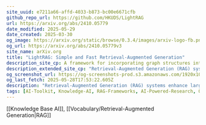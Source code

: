 ```yaml
---
site_uuid: e7211a66-affd-4033-b873-bc00e6671cfb
github_repo_url: https://github.com/HKUDS/LightRAG
url: https://arxiv.org/abs/2410.05779
date_modified: 2025-05-29
date_created: 2025-03-30
og_image: https://arxiv.org/static/browse/0.3.4/images/arxiv-logo-fb.png
og_url: https://arxiv.org/abs/2410.05779v3
site_name: arXiv.org
title: "LightRAG: Simple and Fast Retrieval-Augmented Generation"
description_site_cp: A framework for incorporating graph structures into text indexing and retrieval processes, employing a dual-level retrieval system that enhances comprehensive information retrieval from both low-level and high-level knowledge discovery.
description_extended_site_cp: "Retrieval-Augmented Generation (RAG) systems enhance large language models (LLMs) by integrating external knowledge sources, enabling more accurate and contextually relevant responses tailored to user needs. However, existing RAG systems have significant limitations, including reliance on flat data representations and inadequate contextual awareness, which can lead to fragmented answers that fail to capture complex inter-dependencies. To address these challenges, we propose LightRAG, which incorporates graph structures into text indexing and retrieval processes. This innovative framework employs a dual-level retrieval system that enhances comprehensive information retrieval from both low-level and high-level knowledge discovery. Additionally, the integration of graph structures with vector representations facilitates efficient retrieval of related entities and their relationships, significantly improving response times while maintaining contextual relevance. This capability is further enhanced by an incremental update algorithm that ensures the timely integration of new data, allowing the system to remain effective and responsive in rapidly changing data environments. Extensive experimental validation demonstrates considerable improvements in retrieval accuracy and efficiency compared to existing approaches. We have made our LightRAG open-source and available at the link: https://github.com/HKUDS/LightRAG"
og_screenshot_url: https://og-screenshots-prod.s3.amazonaws.com/1920x1080/80/false/067269392d9c9f6823f2e3dcf0bff76839d399199162e52e3fb2fd794913569d.jpeg
og_last_fetch: 2025-05-28T17:53:22.605Z
description: "Retrieval-Augmented Generation (RAG) systems enhance large language models (LLMs) by integrating external knowledge sources, enabling more accurate and contextually relevant responses tailored to user needs. However, existing RAG systems have significant limitations, including reliance on flat data representations and inadequate contextual awareness, which can lead to fragmented answers that fail to capture complex inter-dependencies. To address these challenges, we propose LightRAG, which incorporates graph structures into text indexing and retrieval processes. This innovative framework employs a dual-level retrieval system that enhances comprehensive information retrieval from both low-level and high-level knowledge discovery. Additionally, the integration of graph structures with vector representations facilitates efficient retrieval of related entities and their relationships, significantly improving response times while maintaining contextual relevance. This capability is further enhanced by an incremental update algorithm that ensures the timely integration of new data, allowing the system to remain effective and responsive in rapidly changing data environments. Extensive experimental validation demonstrates considerable improvements in retrieval accuracy and efficiency compared to existing approaches. We have made our LightRAG open-source and available at the link: https://github.com/HKUDS/LightRAG"
tags: [AI-Toolkit, Knowledge-AI, RAG-Frameworks, AI-Powered-Research, Open-Source-Alternatives, Public-Repos]
---
```


[[Knowledge Base AI]], [[Vocabulary/Retrieval-Augmented Generation|RAG]]
